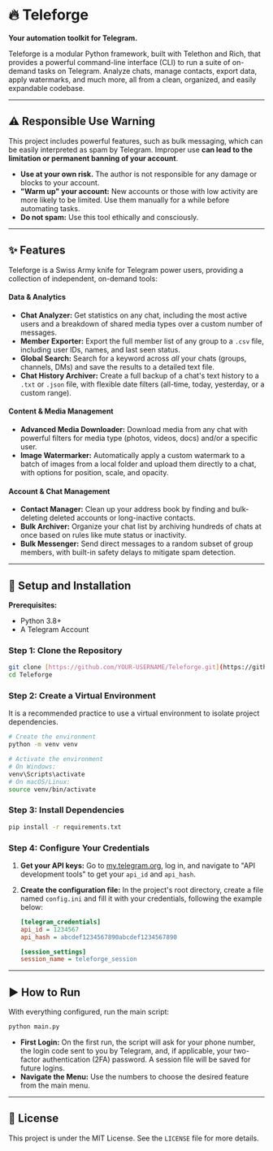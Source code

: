 # 🔥 Teleforge

**Your automation toolkit for Telegram.**

Teleforge is a modular Python framework, built with Telethon and Rich, that provides a powerful command-line interface (CLI) to run a suite of on-demand tasks on Telegram. Analyze chats, manage contacts, export data, apply watermarks, and much more, all from a clean, organized, and easily expandable codebase.

---

## ⚠️ Responsible Use Warning

This project includes powerful features, such as bulk messaging, which can be easily interpreted as spam by Telegram. Improper use **can lead to the limitation or permanent banning of your account**.

-   **Use at your own risk.** The author is not responsible for any damage or blocks to your account.
-   **"Warm up" your account:** New accounts or those with low activity are more likely to be limited. Use them manually for a while before automating tasks.
-   **Do not spam:** Use this tool ethically and consciously.

---

## ✨ Features

Teleforge is a Swiss Army knife for Telegram power users, providing a collection of independent, on-demand tools:

#### Data & Analytics
-   **Chat Analyzer:** Get statistics on any chat, including the most active users and a breakdown of shared media types over a custom number of messages.
-   **Member Exporter:** Export the full member list of any group to a `.csv` file, including user IDs, names, and last seen status.
-   **Global Search:** Search for a keyword across *all* your chats (groups, channels, DMs) and save the results to a detailed text file.
-   **Chat History Archiver:** Create a full backup of a chat's text history to a `.txt` or `.json` file, with flexible date filters (all-time, today, yesterday, or a custom range).

#### Content & Media Management
-   **Advanced Media Downloader:** Download media from any chat with powerful filters for media type (photos, videos, docs) and/or a specific user.
-   **Image Watermarker:** Automatically apply a custom watermark to a batch of images from a local folder and upload them directly to a chat, with options for position, scale, and opacity.

#### Account & Chat Management
-   **Contact Manager:** Clean up your address book by finding and bulk-deleting deleted accounts or long-inactive contacts.
-   **Bulk Archiver:** Organize your chat list by archiving hundreds of chats at once based on rules like mute status or inactivity.
-   **Bulk Messenger:** Send direct messages to a random subset of group members, with built-in safety delays to mitigate spam detection.

---

## 🚀 Setup and Installation

**Prerequisites:**
* Python 3.8+
* A Telegram Account

### Step 1: Clone the Repository

```bash
git clone [https://github.com/YOUR-USERNAME/Teleforge.git](https://github.com/YOUR-USERNAME/Teleforge.git)
cd Teleforge
```

### Step 2: Create a Virtual Environment

It is a recommended practice to use a virtual environment to isolate project dependencies.

```bash
# Create the environment
python -m venv venv

# Activate the environment
# On Windows:
venv\Scripts\activate
# On macOS/Linux:
source venv/bin/activate
```

### Step 3: Install Dependencies

```bash
pip install -r requirements.txt
```

### Step 4: Configure Your Credentials

1.  **Get your API keys:** Go to [my.telegram.org](https://my.telegram.org), log in, and navigate to "API development tools" to get your `api_id` and `api_hash`.
2.  **Create the configuration file:** In the project's root directory, create a file named `config.ini` and fill it with your credentials, following the example below:

    ```ini
    [telegram_credentials]
    api_id = 1234567
    api_hash = abcdef1234567890abcdef1234567890

    [session_settings]
    session_name = teleforge_session
    ```

---

## ▶️ How to Run

With everything configured, run the main script:

```bash
python main.py
```

-   **First Login:** On the first run, the script will ask for your phone number, the login code sent to you by Telegram, and, if applicable, your two-factor authentication (2FA) password. A session file will be saved for future logins.
-   **Navigate the Menu:** Use the numbers to choose the desired feature from the main menu.

---

## 📄 License

This project is under the MIT License. See the `LICENSE` file for more details.